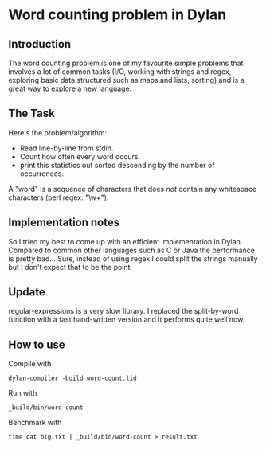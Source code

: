 # Word counting problem in Dylan

## Introduction

The word counting problem is one of my favourite simple problems that involves
a lot of common tasks (I/O, working with strings and regex, exploring basic
data structured such as maps and lists, sorting) and is a great way to explore
a new language.

## The Task

Here's the problem/algorithm:
* Read line-by-line from stdin.
* Count how often every word occurs.
* print this statistics out sorted descending by the number of occurrences.

A "word" is a sequence of characters that does *not* contain any whitespace
characters (perl regex: "\w+").

## Implementation notes

So I tried my best to come up with an efficient implementation in Dylan.
Compared to common other languages such as C or Java the performance is pretty
bad... Sure, instead of using regex I could split the strings manually but I
don't expect that to be the point.

## Update

regular-expressions is a very slow library. I replaced the split-by-word function
with a fast hand-written version and it performs quite well now.

## How to use

Compile with
```
dylan-compiler -build word-count.lid
```

Run with
```
_build/bin/word-count
```

Benchmark with
```
time cat big.txt | _build/bin/word-count > result.txt
```
